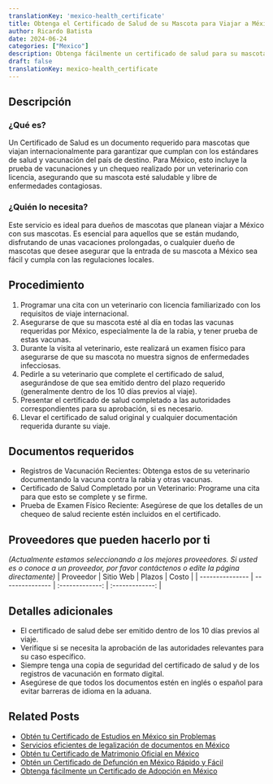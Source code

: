 ```yaml
---
translationKey: 'mexico-health_certificate'
title: Obtenga el Certificado de Salud de su Mascota para Viajar a México
author: Ricardo Batista
date: 2024-06-24
categories: ["Mexico"]
description: Obtenga fácilmente un certificado de salud para su mascota para viajar a México. Guía paso a paso y documentos requeridos explicados.
draft: false
translationKey: mexico-health_certificate
---
```


## Descripción
### ¿Qué es?
Un Certificado de Salud es un documento requerido para mascotas que viajan internacionalmente para garantizar que cumplan con los estándares de salud y vacunación del país de destino. Para México, esto incluye la prueba de vacunaciones y un chequeo realizado por un veterinario con licencia, asegurando que su mascota esté saludable y libre de enfermedades contagiosas.

### ¿Quién lo necesita?
Este servicio es ideal para dueños de mascotas que planean viajar a México con sus mascotas. Es esencial para aquellos que se están mudando, disfrutando de unas vacaciones prolongadas, o cualquier dueño de mascotas que desee asegurar que la entrada de su mascota a México sea fácil y cumpla con las regulaciones locales.

## Procedimiento

1. Programar una cita con un veterinario con licencia familiarizado con los requisitos de viaje internacional.
2. Asegurarse de que su mascota esté al día en todas las vacunas requeridas por México, especialmente la de la rabia, y tener prueba de estas vacunas.
3. Durante la visita al veterinario, este realizará un examen físico para asegurarse de que su mascota no muestra signos de enfermedades infecciosas.
4. Pedirle a su veterinario que complete el certificado de salud, asegurándose de que sea emitido dentro del plazo requerido (generalmente dentro de los 10 días previos al viaje).
5. Presentar el certificado de salud completado a las autoridades correspondientes para su aprobación, si es necesario.
6. Llevar el certificado de salud original y cualquier documentación requerida durante su viaje.

## Documentos requeridos

- Registros de Vacunación Recientes: Obtenga estos de su veterinario documentando la vacuna contra la rabia y otras vacunas.
- Certificado de Salud Completado por un Veterinario: Programe una cita para que esto se complete y se firme.
- Prueba de Examen Físico Reciente: Asegúrese de que los detalles de un chequeo de salud reciente estén incluidos en el certificado.

## Proveedores que pueden hacerlo por ti
_(Actualmente estamos seleccionando a los mejores proveedores. Si usted es o conoce a un proveedor, por favor contáctenos o edite la página directamente)_
| Proveedor       |     Sitio Web     |     Plazos    |       Costo      |
| --------------- | --------------- |  :-------------: | :-------------: |

## Detalles adicionales

- El certificado de salud debe ser emitido dentro de los 10 días previos al viaje.
- Verifique si se necesita la aprobación de las autoridades relevantes para su caso específico.
- Siempre tenga una copia de seguridad del certificado de salud y de los registros de vacunación en formato digital.
- Asegúrese de que todos los documentos estén en inglés o español para evitar barreras de idioma en la aduana.
## Related Posts

- [Obtén tu Certificado de Estudios en México sin Problemas](https://tramitit.com/es/guides/mexico/certificado_de_estudios/)
- [Servicios eficientes de legalización de documentos en México](https://tramitit.com/es/guides/mexico/legalización_de_documentos/)
- [Obtén tu Certificado de Matrimonio Oficial en México](https://tramitit.com/es/guides/mexico/acta_de_matrimonio/)
- [Obtén un Certificado de Defunción en México Rápido y Fácil](https://tramitit.com/es/guides/mexico/acta_de_defunción/)
- [Obtenga fácilmente un Certificado de Adopción en México](https://tramitit.com/es/guides/mexico/solicitud_de_acta_de_adopción/)